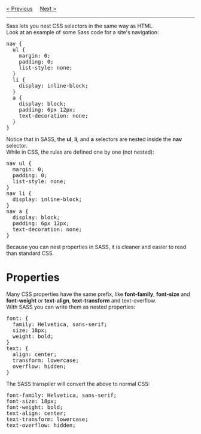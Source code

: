 <a href="/CSS/SASS/Variables.md">&lt; Previous</a>
&nbsp;&nbsp;&nbsp;
<a href="/CSS/SASS/@/.md">Next &gt;</a>
<hr>
Sass lets you nest CSS selectors in the same way as HTML.
<br>
Look at an example of some Sass code for a site's navigation:
<pre>
nav {
  ul {
    margin: 0;
    padding: 0;
    list-style: none;
  }
  li {
    display: inline-block;
  }
  a {
    display: block;
    padding: 6px 12px;
    text-decoration: none;
  }
}
</pre>
Notice that in SASS, the <b>ul</b>, <b>li</b>, and <b>a</b> selectors are nested inside the <b>nav</b> selector.
<br>
While in CSS, the rules are defined one by one (not nested):
<pre>
nav ul {
  margin: 0;
  padding: 0;
  list-style: none;
}
nav li {
  display: inline-block;
}
nav a {
  display: block;
  padding: 6px 12px;
  text-decoration: none;
}
</pre>
Because you can nest properties in SASS, it is cleaner and easier to read than standard CSS.
<h1>Properties</h1>
Many CSS properties have the same prefix, like <b>font-family</b>, <b>font-size</b> and <b>font-weight</b> or <b>text-align</b>, <b>text-transform</b> and text-overflow.
<br>
With SASS you can write them as nested properties:
<pre>
font: {
  family: Helvetica, sans-serif;
  size: 18px;
  weight: bold;
}
text: {
  align: center;
  transform: lowercase;
  overflow: hidden;
}
</pre>
The SASS transpiler will convert the above to normal CSS:
<pre>
font-family: Helvetica, sans-serif;
font-size: 18px;
font-weight: bold;
text-align: center;
text-transform: lowercase;
text-overflow: hidden;
</pre>
